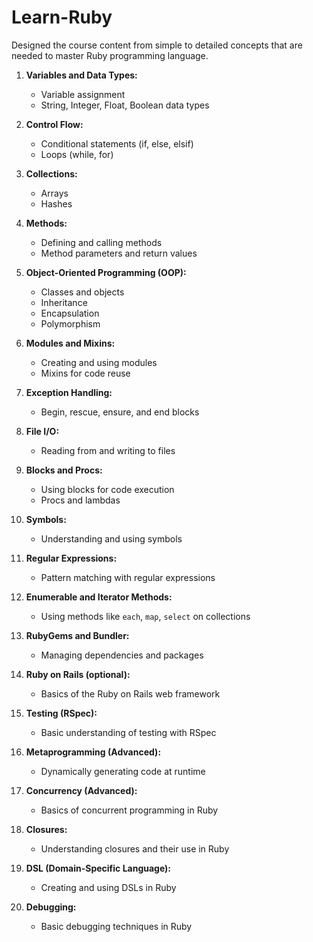 # Learn-Ruby
Designed the course content from simple to detailed concepts that are needed to master Ruby programming language.


1. **Variables and Data Types:**
   - Variable assignment
   - String, Integer, Float, Boolean data types

2. **Control Flow:**
   - Conditional statements (if, else, elsif)
   - Loops (while, for)

3. **Collections:**
   - Arrays
   - Hashes

4. **Methods:**
   - Defining and calling methods
   - Method parameters and return values

5. **Object-Oriented Programming (OOP):**
   - Classes and objects
   - Inheritance
   - Encapsulation
   - Polymorphism

6. **Modules and Mixins:**
   - Creating and using modules
   - Mixins for code reuse

7. **Exception Handling:**
   - Begin, rescue, ensure, and end blocks

8. **File I/O:**
   - Reading from and writing to files

9. **Blocks and Procs:**
   - Using blocks for code execution
   - Procs and lambdas

10. **Symbols:**
    - Understanding and using symbols

11. **Regular Expressions:**
    - Pattern matching with regular expressions

12. **Enumerable and Iterator Methods:**
    - Using methods like `each`, `map`, `select` on collections

13. **RubyGems and Bundler:**
    - Managing dependencies and packages

14. **Ruby on Rails (optional):**
    - Basics of the Ruby on Rails web framework

15. **Testing (RSpec):**
    - Basic understanding of testing with RSpec

16. **Metaprogramming (Advanced):**
    - Dynamically generating code at runtime

17. **Concurrency (Advanced):**
    - Basics of concurrent programming in Ruby

18. **Closures:**
    - Understanding closures and their use in Ruby

19. **DSL (Domain-Specific Language):**
    - Creating and using DSLs in Ruby

20. **Debugging:**
    - Basic debugging techniques in Ruby

